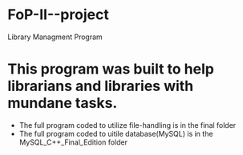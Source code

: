 # FoP-II--project
Library Managment Program
# This program was built to help librarians and libraries with mundane tasks.
- The full program coded to utilize file-handling is in the final folder
- The full program coded to uitile database(MySQL) is in the MySQL_C++_Final_Edition folder

